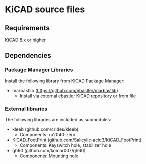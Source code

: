 # KiCAD source files

## Requirements

KiCAD 8.x or higher

## Dependencies

### Package Manager Libraries

Install the following library from KiCAD Package Manager:

- marbastlib (https://github.com/ebastler/marbastlib)
  - Install via external ebastler KiCAD repository or from file

### External libraries

The following libraries are included as submodules:

- kleeb (github.com/crides/kleeb)
  - Components: rp2040-zero
- KiCAD_FootPrint (github.com/Salicylic-acid3/KiCAD_FootPrint)
  - Components: Keyswitch hole, stabilizer hole
- gh60 (github.com/komar007/gh60)
  - Components: Mounting hole
